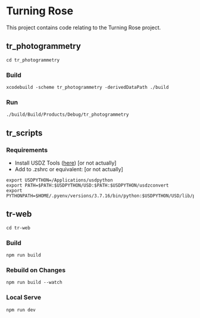 # Turning Rose
This project contains code relating to the Turning Rose project.

## tr_photogrammetry
```
cd tr_photogrammetry
```

### Build
```
xcodebuild -scheme tr_photogrammetry -derivedDataPath ./build
```

### Run
```
./build/Build/Products/Debug/tr_photogrammetry
```

## tr_scripts
### Requirements
- Install USDZ Tools ([here](https://developer.apple.com/augmented-reality/tools/)) \[or not actually]
- Add to .zshrc or equivalent: \[or not actually]
```
export USDPYTHON=/Applications/usdpython
export PATH=$PATH:$USDPYTHON/USD:$PATH:$USDPYTHON/usdzconvert
export PYTHONPATH=$HOME/.pyenv/versions/3.7.16/bin/python:$USDPYTHON/USD/lib/python
```

## tr-web
```
cd tr-web
```

### Build
```
npm run build
```

### Rebuild on Changes
```
npm run build --watch
```

### Local Serve
```
npm run dev
```
